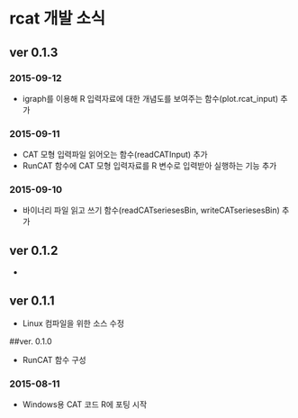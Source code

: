 # rcat 개발 소식

## ver 0.1.3
### 2015-09-12
  * igraph를 이용해 R 입력자료에 대한 개념도를 보여주는 함수(plot.rcat_input) 추가
  
### 2015-09-11
  * CAT 모형 입력파일 읽어오는 함수(readCATInput) 추가
  * RunCAT 함수에 CAT 모형 입력자료를 R 변수로 입력받아 실행하는 기능 추가
  
### 2015-09-10
  * 바이너리 파일 읽고 쓰기 함수(readCATseriesesBin, writeCATseriesesBin) 추가

## ver 0.1.2
  *

## ver 0.1.1
  * Linux 컴파일을 위한 소스 수정

##ver. 0.1.0
  * RunCAT 함수 구성
  
### 2015-08-11
  * Windows용 CAT 코드 R에 포팅 시작
